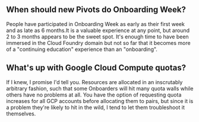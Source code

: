 ## When should new Pivots do Onboarding Week?
People have participated in Onboarding Week as early as their first week and as late as 6 months.It is a valuable experience at any point, but around 2 to 3 months appears to be the sweet spot. It's enough time to have been immersed in the Cloud Foundry domain but not so far that it becomes more of a "continuing education" experience than an "onboarding".

## What's up with Google Cloud Compute quotas?
If I knew, I promise I'd tell you. Resources are allocated in an inscrutably arbitrary fashion, such that some Onboarders will hit many quota walls while others have no problems at all. You have the option of requesting quota increases for all GCP accounts before allocating them to pairs, but since it is a problem they're likely to hit in the wild, I tend to let them troubleshoot it themselves.
